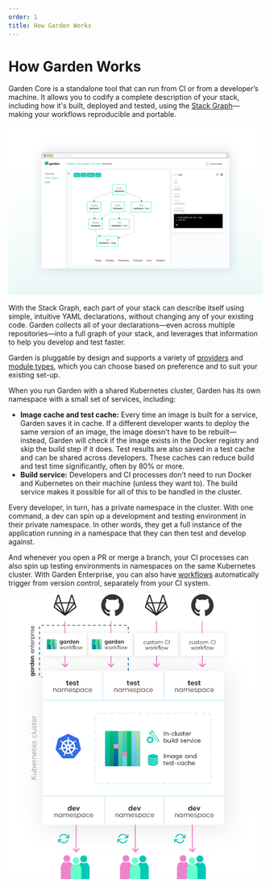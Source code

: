```yaml
---
order: 1
title: How Garden Works
---
```


# How Garden Works

Garden Core is a standalone tool that can run from CI or from a developer’s machine. It allows you to codify a complete description of your stack, including how it's built, deployed and tested, using the [Stack Graph](https://docs.garden.io/basics/stack-graph)—making your workflows reproducible and portable.

![The Stack Graph](../stack-graph-screenshot.png "The Stack Graph, shown in the Garden dashboard")

With the Stack Graph, each part of your stack can describe itself using simple, intuitive YAML declarations, without changing any of your existing code. Garden collects all of your declarations—even across multiple repositories—into a full graph of your stack, and leverages that information to help you develop and test faster.

Garden is pluggable by design and supports a variety of [providers](../reference/providers/README.md) and [module types](../reference/module-types/README.md), which you can choose based on preference and to suit your existing set-up.

When you run Garden with a shared Kubernetes cluster, Garden has its own namespace with a small set of services, including:

- **Image cache and test cache:** Every time an image is built for a service, Garden saves it in cache. If a different developer wants to deploy the same version of an image, the image doesn’t have to be rebuilt—instead, Garden will check if the image exists in the Docker registry and skip the build step if it does. Test results are also saved in a test cache and can be shared across developers. These caches can reduce build and test time significantly, often by 80% or more.
- **Build service:** Developers and CI processes don’t need to run Docker and Kubernetes on their machine (unless they want to). The build service makes it possible for all of this to be handled in the cluster.

Every developer, in turn, has a private namespace in the cluster. With one command, a dev can spin up a development and testing environment in their private namespace. In other words, they get a full instance of the application running in a namespace that they can then test and develop against.

And whenever you open a PR or merge a branch, your CI processes can also spin up testing environments in namespaces on the same Kubernetes cluster. With Garden Enterprise, you can also have [workflows](../using-garden/workflows.md) automatically trigger from version control, separately from your CI system.

![Cluster Diagram](../cluster-diagram.png "Garden + Kubernetes Cluster Diagram")
